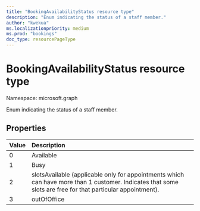 ```yaml
---
title: "BookingAvailabilityStatus resource type"
description: "Enum indicating the status of a staff member."
author: "kwekua"
ms.localizationpriority: medium
ms.prod: "bookings"
doc_type: resourcePageType
---
```


# BookingAvailabilityStatus resource type

Namespace: microsoft.graph

Enum indicating the status of a staff member.

## Properties

| Value  | Description |
|:---------------|:--------|
|0 |Available |
|1 |Busy |
|2 |slotsAvailable (applicable only for appointments which can have more than 1 customer. Indicates that some slots are free for that particular appointment). |
|3 |outOfOffice |
